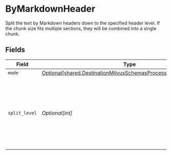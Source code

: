 # ByMarkdownHeader

Split the text by Markdown headers down to the specified header level. If the chunk size fits multiple sections, they will be combined into a single chunk.


## Fields

| Field                                                                                                                                            | Type                                                                                                                                             | Required                                                                                                                                         | Description                                                                                                                                      |
| ------------------------------------------------------------------------------------------------------------------------------------------------ | ------------------------------------------------------------------------------------------------------------------------------------------------ | ------------------------------------------------------------------------------------------------------------------------------------------------ | ------------------------------------------------------------------------------------------------------------------------------------------------ |
| `mode`                                                                                                                                           | [Optional[shared.DestinationMilvusSchemasProcessingTextSplitterMode]](../../models/shared/destinationmilvusschemasprocessingtextsplittermode.md) | :heavy_minus_sign:                                                                                                                               | N/A                                                                                                                                              |
| `split_level`                                                                                                                                    | *Optional[int]*                                                                                                                                  | :heavy_minus_sign:                                                                                                                               | Level of markdown headers to split text fields by. Headings down to the specified level will be used as split points                             |